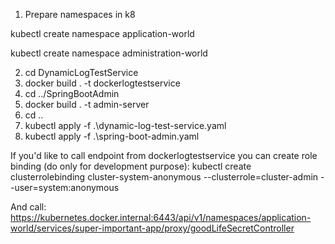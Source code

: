 
1. Prepare namespaces in k8

kubectl create namespace application-world

kubectl create namespace administration-world

2. cd DynamicLogTestService
3. docker build . -t dockerlogtestservice
4. cd ../SpringBootAdmin
5. docker build . -t admin-server
6. cd ..
7. kubectl apply -f .\dynamic-log-test-service.yaml
8. kubectl apply -f .\spring-boot-admin.yaml


If you'd like to call endpoint from dockerlogtestservice you can create role binding (do only for development purpose):
kubectl create clusterrolebinding cluster-system-anonymous --clusterrole=cluster-admin --user=system:anonymous

And call:
https://kubernetes.docker.internal:6443/api/v1/namespaces/application-world/services/super-important-app/proxy/goodLifeSecretController
